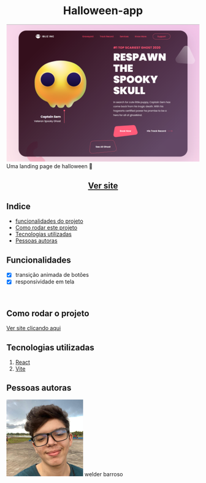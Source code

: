 <h1 align="center">Halloween-app</h1>
<img src="./capa.png"/>
Uma landing page de halloween 🎃 
<h2 align="center"><a href="[https://master--ubiquitous-tapioca-4da5cb.netlify.app/](https://welderbm.github.io/Halloween-landingPage/)">Ver site</a></h2>

## Indice

- <a href="#funcionalidades-do-projeto">funcionalidades do projeto</a>
- <a href="#como-rodar">Como rodar este projeto</a>
- <a href="#tecnologias-ultilizadas">Tecnologias utilizadas</a>
- <a href="#pessoas-autoras">Pessoas autoras</a>

<h2 id="funcionalidades-do-projeto">Funcionalidades</h2>

- [x] transição animada de botões
- [x] responsividade em tela

<br>

<h2 id="como-rodar">Como rodar o projeto</h2>
<a href="https://welderbm.github.io/LoginScreen-Dark/">Ver site clicando aqui</a>

<h2 id="tecnologias-ultilizadas">Tecnologias utilizadas</h2> 

1. [React](https://react.dev/)
1. [Vite](https://vitejs.dev/)


<h2 id="pessoas-autoras">Pessoas autoras</h2> 
<img alt="minha foto de perfil" src="./perfil-quadrado.JPG" width="200"/>
welder barroso

